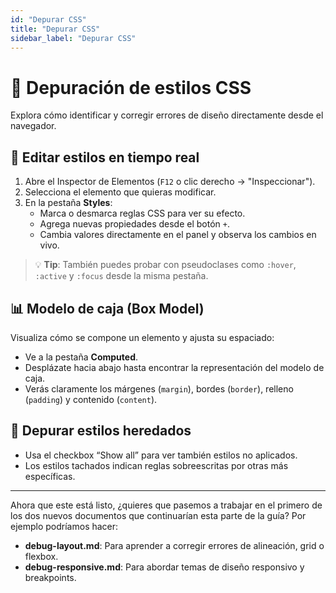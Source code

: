 ```yaml
---
id: "Depurar CSS"
title: "Depurar CSS"
sidebar_label: "Depurar CSS"
---
```


# 🧪 Depuración de estilos CSS

Explora cómo identificar y corregir errores de diseño directamente desde el navegador.

## 🎨 Editar estilos en tiempo real

1. Abre el Inspector de Elementos (`F12` o clic derecho → "Inspeccionar").
2. Selecciona el elemento que quieras modificar.
3. En la pestaña **Styles**:
   - Marca o desmarca reglas CSS para ver su efecto.
   - Agrega nuevas propiedades desde el botón `+`.
   - Cambia valores directamente en el panel y observa los cambios en vivo.

> 💡 **Tip**: También puedes probar con pseudoclases como `:hover`, `:active` y `:focus` desde la misma pestaña.

## 📊 Modelo de caja (Box Model)

Visualiza cómo se compone un elemento y ajusta su espaciado:

- Ve a la pestaña **Computed**.
- Desplázate hacia abajo hasta encontrar la representación del modelo de caja.
- Verás claramente los márgenes (`margin`), bordes (`border`), relleno (`padding`) y contenido (`content`).

## 🧩 Depurar estilos heredados

- Usa el checkbox “Show all” para ver también estilos no aplicados.
- Los estilos tachados indican reglas sobreescritas por otras más específicas.

---

Ahora que este está listo, ¿quieres que pasemos a trabajar en el primero de los dos nuevos documentos que continuarían esta parte de la guía? Por ejemplo podríamos hacer:

- **debug-layout.md**: Para aprender a corregir errores de alineación, grid o flexbox.
- **debug-responsive.md**: Para abordar temas de diseño responsivo y breakpoints.

